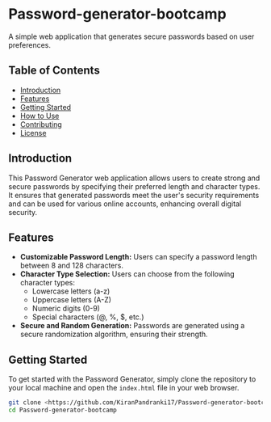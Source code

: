 # Password-generator-bootcamp

A simple web application that generates secure passwords based on user preferences.

## Table of Contents

- [Introduction](#introduction)
- [Features](#features)
- [Getting Started](#getting-started)
- [How to Use](#how-to-use)
- [Contributing](#contributing)
- [License](#license)

## Introduction

This Password Generator web application allows users to create strong and secure passwords by specifying their preferred length and character types. It ensures that generated passwords meet the user's security requirements and can be used for various online accounts, enhancing overall digital security.

## Features

- **Customizable Password Length:** Users can specify a password length between 8 and 128 characters.
- **Character Type Selection:** Users can choose from the following character types:
  - Lowercase letters (a-z)
  - Uppercase letters (A-Z)
  - Numeric digits (0-9)
  - Special characters (@, %, $, etc.)
- **Secure and Random Generation:** Passwords are generated using a secure randomization algorithm, ensuring their strength.

## Getting Started

To get started with the Password Generator, simply clone the repository to your local machine and open the `index.html` file in your web browser.

```bash
git clone <https://github.com/KiranPandranki17/Password-generator-bootcamp.git)https://github.com/KiranPandranki17/Password-generator-bootcamp.git>
cd Password-generator-bootcamp
